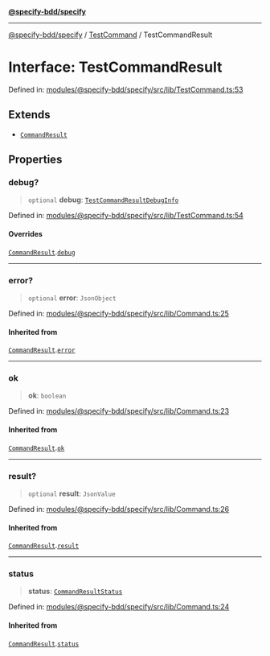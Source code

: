 [**@specify-bdd/specify**](../../README.md)

***

[@specify-bdd/specify](../../modules.md) / [TestCommand](../README.md) / TestCommandResult

# Interface: TestCommandResult

Defined in: [modules/@specify-bdd/specify/src/lib/TestCommand.ts:53](https://github.com/specify-bdd/specify-core/blob/088ccad253a8897bc366dec613dbf080821f32a3/modules/@specify-bdd/specify/src/lib/TestCommand.ts#L53)

## Extends

- [`CommandResult`](../../Command/interfaces/CommandResult.md)

## Properties

### debug?

> `optional` **debug**: [`TestCommandResultDebugInfo`](TestCommandResultDebugInfo.md)

Defined in: [modules/@specify-bdd/specify/src/lib/TestCommand.ts:54](https://github.com/specify-bdd/specify-core/blob/088ccad253a8897bc366dec613dbf080821f32a3/modules/@specify-bdd/specify/src/lib/TestCommand.ts#L54)

#### Overrides

[`CommandResult`](../../Command/interfaces/CommandResult.md).[`debug`](../../Command/interfaces/CommandResult.md#debug)

***

### error?

> `optional` **error**: `JsonObject`

Defined in: [modules/@specify-bdd/specify/src/lib/Command.ts:25](https://github.com/specify-bdd/specify-core/blob/088ccad253a8897bc366dec613dbf080821f32a3/modules/@specify-bdd/specify/src/lib/Command.ts#L25)

#### Inherited from

[`CommandResult`](../../Command/interfaces/CommandResult.md).[`error`](../../Command/interfaces/CommandResult.md#error)

***

### ok

> **ok**: `boolean`

Defined in: [modules/@specify-bdd/specify/src/lib/Command.ts:23](https://github.com/specify-bdd/specify-core/blob/088ccad253a8897bc366dec613dbf080821f32a3/modules/@specify-bdd/specify/src/lib/Command.ts#L23)

#### Inherited from

[`CommandResult`](../../Command/interfaces/CommandResult.md).[`ok`](../../Command/interfaces/CommandResult.md#ok)

***

### result?

> `optional` **result**: `JsonValue`

Defined in: [modules/@specify-bdd/specify/src/lib/Command.ts:26](https://github.com/specify-bdd/specify-core/blob/088ccad253a8897bc366dec613dbf080821f32a3/modules/@specify-bdd/specify/src/lib/Command.ts#L26)

#### Inherited from

[`CommandResult`](../../Command/interfaces/CommandResult.md).[`result`](../../Command/interfaces/CommandResult.md#result)

***

### status

> **status**: [`CommandResultStatus`](../../Command/enumerations/CommandResultStatus.md)

Defined in: [modules/@specify-bdd/specify/src/lib/Command.ts:24](https://github.com/specify-bdd/specify-core/blob/088ccad253a8897bc366dec613dbf080821f32a3/modules/@specify-bdd/specify/src/lib/Command.ts#L24)

#### Inherited from

[`CommandResult`](../../Command/interfaces/CommandResult.md).[`status`](../../Command/interfaces/CommandResult.md#status)
